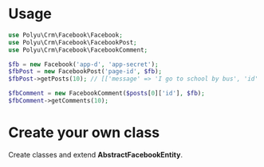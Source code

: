 # Usage
``` php
use Polyu\Crm\Facebook\Facebook;
use Polyu\Crm\Facebook\FacebookPost;
use Polyu\Crm\Facebook\FacebookComment;

$fb = new Facebook('app-d', 'app-secret');
$fbPost = new FacebookPost('page-id', $fb);
$fbPost->getPosts(10); // [['message' => 'I go to school by bus', 'id' => '1xxxxx'], ...]

$fbComment = new FacebookComment($posts[0]['id'], $fb);
$fbComment->getComments(10);
```
# Create your own class
Create classes and extend **AbstractFacebookEntity**.